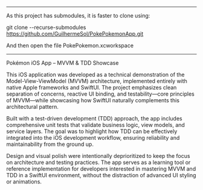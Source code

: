 
***
As this project has submodules, it is faster to clone using:

git clone --recurse-submodules https://github.com/GuilhermeSol/PokePokemonApp.git

And then open the file PokePokemon.xcworkspace
***

Pokémon iOS App – MVVM & TDD Showcase

This iOS application was developed as a technical demonstration of the Model-View-ViewModel (MVVM) architecture, implemented entirely with native Apple frameworks and SwiftUI.
The project emphasizes clean separation of concerns, reactive UI binding, and testability—core principles of MVVM—while showcasing how SwiftUI naturally complements this architectural pattern.

Built with a test-driven development (TDD) approach, the app includes comprehensive unit tests that validate business logic, view models, and service layers. 
The goal was to highlight how TDD can be effectively integrated into the iOS development workflow, ensuring reliability and maintainability from the ground up.

Design and visual polish were intentionally deprioritized to keep the focus on architecture and testing practices. 
The app serves as a learning tool or reference implementation for developers interested in mastering MVVM and TDD in a SwiftUI environment, without the distraction of advanced UI styling or animations.
